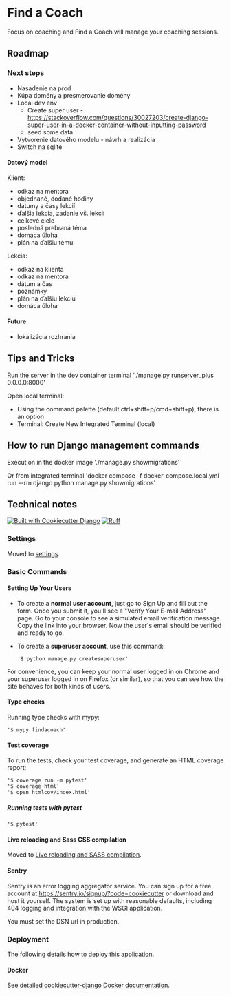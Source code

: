 # Find a Coach

Focus on coaching and Find a Coach will manage your coaching sessions.

## Roadmap

### Next steps

- Nasadenie na prod
- Kúpa domény a presmerovanie domény
- Local dev env
  - Create super user - https://stackoverflow.com/questions/30027203/create-django-super-user-in-a-docker-container-without-inputting-password
  - seed some data
- Vytvorenie datového modelu - návrh a realizácia
- Switch na sqlite

#### Datový model

Klient:

- odkaz na mentora
- objednané, dodané hodiny
- datumy a časy lekcií
- ďalšia lekcia, zadanie vš. lekcií
- celkové ciele
- posledná prebraná téma
- domáca úloha
- plán na ďalšiu tému

Lekcia:

- odkaz na klienta
- odkaz na mentora
- dátum a čas
- poznámky
- plán na ďalšiu lekciu
- domáca úloha

#### Future

- lokalizácia rozhrania

## Tips and Tricks

Run the server in the dev container terminal
'./manage.py runserver_plus 0.0.0.0:8000'

Open local terminal:

- Using the command palette (default ctrl+shift+p/cmd+shift+p), there is an option
- Terminal: Create New Integrated Terminal (local)

## How to run Django management commands

Execution in the docker image
'./manage.py showmigrations'

Or from integrated terminal
'docker compose -f docker-compose.local.yml run --rm django python manage.py showmigrations'

## Technical notes

[![Built with Cookiecutter Django](https://img.shields.io/badge/built%20with-Cookiecutter%20Django-ff69b4.svg?logo=cookiecutter)](https://github.com/cookiecutter/cookiecutter-django/)
[![Ruff](https://img.shields.io/endpoint?url=https://raw.githubusercontent.com/astral-sh/ruff/main/assets/badge/v2.json)](https://github.com/astral-sh/ruff)

### Settings

Moved to [settings](http://cookiecutter-django.readthedocs.io/en/latest/settings.html).

### Basic Commands

#### Setting Up Your Users

- To create a **normal user account**, just go to Sign Up and fill out the form. Once you submit it, you'll see a "Verify Your E-mail Address" page. Go to your console to see a simulated email verification message. Copy the link into your browser. Now the user's email should be verified and ready to go.

- To create a **superuser account**, use this command:

      '$ python manage.py createsuperuser'

For convenience, you can keep your normal user logged in on Chrome and your superuser logged in on Firefox (or similar), so that you can see how the site behaves for both kinds of users.

#### Type checks

Running type checks with mypy:

    '$ mypy findacoach'

#### Test coverage

To run the tests, check your test coverage, and generate an HTML coverage report:

    '$ coverage run -m pytest'
    '$ coverage html'
    '$ open htmlcov/index.html'

##### Running tests with pytest

    '$ pytest'

#### Live reloading and Sass CSS compilation

Moved to [Live reloading and SASS compilation](https://cookiecutter-django.readthedocs.io/en/latest/developing-locally.html#sass-compilation-live-reloading).

#### Sentry

Sentry is an error logging aggregator service. You can sign up for a free account at <https://sentry.io/signup/?code=cookiecutter> or download and host it yourself.
The system is set up with reasonable defaults, including 404 logging and integration with the WSGI application.

You must set the DSN url in production.

### Deployment

The following details how to deploy this application.

#### Docker

See detailed [cookiecutter-django Docker documentation](http://cookiecutter-django.readthedocs.io/en/latest/deployment-with-docker.html).
